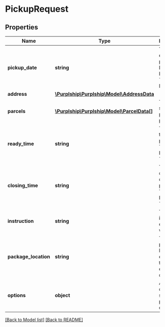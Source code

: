 # PickupRequest

## Properties
Name | Type | Description | Notes
------------ | ------------- | ------------- | -------------
**pickup_date** | **string** | The expected pickup date  Date Format: &#x60;YYYY-MM-DD&#x60; | 
**address** | [**\Purplship\Purplship\Model\AddressData**](AddressData.md) |  | 
**parcels** | [**\Purplship\Purplship\Model\ParcelData[]**](ParcelData.md) | The shipment parcels to pickup. | 
**ready_time** | **string** | The ready time for pickup.  Time Format: &#x60;HH:MM&#x60; | 
**closing_time** | **string** | The closing or late time of the pickup  Time Format: &#x60;HH:MM&#x60; | 
**instruction** | **string** | The pickup instruction.  eg: Handle with care. | [optional] 
**package_location** | **string** | The package(s) location.  eg: Behind the entrance door. | [optional] 
**options** | **object** | Advanced carrier specific pickup options | [optional] 

[[Back to Model list]](../../README.md#documentation-for-models) [[Back to README]](../../README.md)

